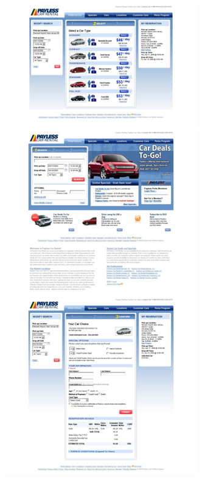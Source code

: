 ![Select.jpg](screenshots/Select.jpg)
![Home.jpg](screenshots/Home.jpg)
![Modify.jpg](screenshots/Modify.jpg)